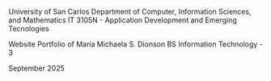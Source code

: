 University of San Carlos
Department of Computer, Information Sciences, and Mathematics
IT 3105N - Application Development and Emerging Tecnologies

Website Portfolio of Maria Michaela S. Dionson
BS Information Technology - 3

September 2025